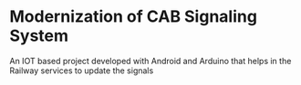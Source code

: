 # Modernization of CAB Signaling System
 An IOT based project developed with Android and Arduino that helps  in the Railway services to update the signals 

